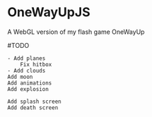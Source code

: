 OneWayUpJS
==========

A WebGL version of my flash game OneWayUp


#TODO

	- Add planes
		Fix hitbox
	- Add clouds
	Add moon
	Add animations
	Add explosion

	Add splash screen
	Add death screen